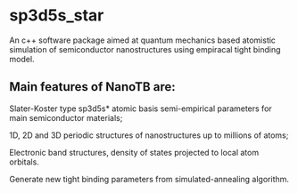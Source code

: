 # sp3d5s_star

An c++ software package aimed at quantum mechanics based atomistic simulation of semiconductor nanostructures using empiracal tight binding model. 

## Main features of NanoTB are: 

Slater-Koster type sp3d5s* atomic basis semi-empirical parameters for main semiconductor materials; 

1D, 2D and 3D periodic structures of nanostructures up to millions of atoms; 

Electronic band structures, density of states projected to local atom orbitals.

Generate new  tight binding parameters from simulated-annealing algorithm.
